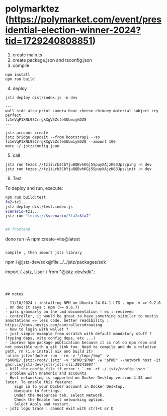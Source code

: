 # polymarktez (https://polymarket.com/event/presidential-election-winner-2024?tid=1729240808851)

1. create main.ts
2. create package.json and tsconfig.json
3. compile

```
npm install
npm run build
```

4. deploy

```
jstz deploy dist/index.js -n dev

---
wall side also print camera hour cheese chimney material subject cry perfect
tz1eVqP1XNL9SCrrgkXgV5ZcteSULwiykDZ8
---

jstz account create
jstz bridge deposit --from bootstrap1 --to tz1eVqP1XNL9SCrrgkXgV5ZcteSULwiykDZ8 --amount 100
more ~/.jstz/config.json 
```

5. call

```
jstz run tezos://tz1iLrb3CbYjuBQBvhKGj5SpuyXAjzK63Jps/ping -n dev
jstz run tezos://tz1iLrb3CbYjuBQBvhKGj5SpuyXAjzK63Jps/init -n dev

```

6. Test

To deploy and run, execute:

```sh
npm run build:test
fa2=tz1...
jstz deploy dist/test.index.js
scenario=tz1...
jstz run "tezos://$scenario/?fa2=$fa2"


## frontend

```
deno run -A npm:create-vite@latest
```

compile , then import jstz library

```
npm i  @jstz-dev/sdk@file:../../jstz/packages/sdk


import { Jstz, User } from "@jstz-dev/sdk";
```



## notes

- 11/10/2024 : installing NPM on Ubuntu 24.04.1 LTS . npm -v => 9.2.0 . On doc it says : npm (>= 9.6.7)
- pass grammarly on the .md documentation ! ex : recieved
- controller, it would be great to have something siimilar to nestjs annotations => less code, better readibility : https://docs.nestjs.com/controllers#routing
- how to login with wallet ?
- just simple example from scratch with default mandatory stuff ? (typing deps, vite config deps, etc ...)
- improve npm package publication because it is not on npm repo and not possible with a git link too. Need to compile and do a relative path, rn (i.e install nix and build it)
`alias jstz='docker run --rm -v "/tmp:/tmp" -v "$HOME/.jstz:/root/.jstz" -v "$PWD:$PWD" -w "$PWD" --network host -it ghcr.io/jstz-dev/jstz/jstz-cli:20241007'`
- kill the config file if error : ` rm -rf ~/.jstz/config.json ` 
- problem with mnemonic and accounts
- Host networking is supported on Docker Desktop version 4.34 and later. To enable this feature:
    Sign in to your Docker account in Docker Desktop.
    Navigate to Settings.
    Under the Resources tab, select Network.
    Check the Enable host networking option.
    Select Apply and restart.
- jstz logs trace : cannot exit with ctrl+C or D